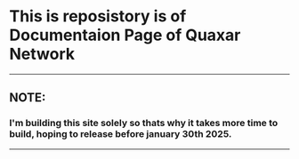 # This is reposistory is of Documentaion Page of Quaxar Network
---
## NOTE: 
### I'm building this site solely so thats why it takes more time to build, hoping to release before january 30th 2025.
---
